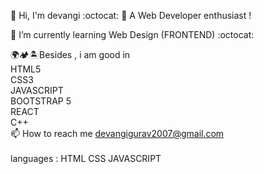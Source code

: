 👋 Hi, I'm devangi :octocat: 👀 A Web Developer enthusiast !

🌱 I’m currently learning Web Design (FRONTEND) :octocat:

🌍🏕️🏝️Besides ,  i  am good in
<BR>
HTML5
<BR>
 CSS3
 <BR>
 JAVASCRIPT 
  <BR> 
 BOOTSTRAP 5
   <BR>
 REACT
<br>
C++
<BR>
📫 How to reach me devangigurav2007@gmail.com
<br>        
languages : HTML
            CSS
            JAVASCRIPT

